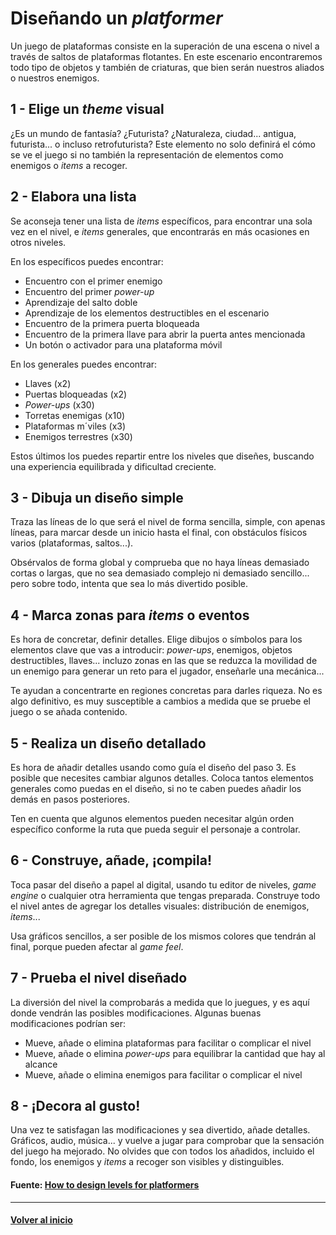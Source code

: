 # Diseñando un _platformer_

Un juego de plataformas consiste en la superación de una escena o nivel a través de saltos de plataformas flotantes. En este escenario encontraremos todo tipo de objetos y también de criaturas, que bien serán nuestros aliados o nuestros enemigos.

## 1 - Elige un _theme_ visual

¿Es un mundo de fantasía? ¿Futurista? ¿Naturaleza, ciudad... antigua, futurista... o incluso retrofuturista? Este elemento no solo definirá el cómo se ve el juego si no también la representación de elementos como enemigos o _items_ a recoger.

## 2 - Elabora una lista

Se aconseja tener una lista de _items_ específicos, para encontrar una sola vez en el nivel, e _items_ generales, que encontrarás en más ocasiones en otros niveles.

En los específicos puedes encontrar:

* Encuentro con el primer enemigo
* Encuentro del primer _power-up_
* Aprendizaje del salto doble
* Aprendizaje de los elementos destructibles en el escenario
* Encuentro de la primera puerta bloqueada
* Encuentro de la primera llave para abrir la puerta antes mencionada
* Un botón o activador para una plataforma móvil

En los generales puedes encontrar:

* Llaves (x2)
* Puertas bloqueadas (x2)
* _Power-ups_ (x30)
* Torretas enemigas (x10)
* Plataformas m´viles (x3)
* Enemigos terrestres (x30)

Estos últimos los puedes repartir entre los niveles que diseñes, buscando una experiencia equilibrada y dificultad creciente.

## 3 - Dibuja un diseño simple

Traza las líneas de lo que será el nivel de forma sencilla, simple, con apenas líneas, para marcar desde un inicio hasta el final, con obstáculos físicos varios (plataformas, saltos...).

Obsérvalos de forma global y comprueba que no haya líneas demasiado cortas o largas, que no sea demasiado complejo ni demasiado sencillo... pero sobre todo, intenta que sea lo más divertido posible.

## 4 - Marca zonas para _items_ o eventos

Es hora de concretar, definir detalles. Elige dibujos o símbolos para los elementos clave que vas a introducir: _power-ups_, enemigos, objetos destructibles, llaves... incluzo zonas en las que se reduzca la movilidad de un enemigo para generar un reto para el jugador, enseñarle una mecánica...

Te ayudan a concentrarte en regiones concretas para darles riqueza. No es algo definitivo, es muy susceptible a cambios a medida que se pruebe el juego o se añada contenido.

## 5 - Realiza un diseño detallado

Es hora de añadir detalles usando como guía el diseño del paso 3. Es posible que necesites cambiar algunos detalles. Coloca tantos elementos generales como puedas en el diseño, si no te caben puedes añadir los demás en pasos posteriores.

Ten en cuenta que algunos elementos pueden necesitar algún orden específico conforme la ruta que pueda seguir el personaje a controlar.

## 6 - Construye, añade, ¡compila!

Toca pasar del diseño a papel al digital, usando tu editor de niveles, _game engine_ o cualquier otra herramienta que tengas preparada. Construye todo el nivel antes de agregar los detalles visuales: distribución de enemigos, _items_...

Usa gráficos sencillos, a ser posible de los mismos colores que tendrán al final, porque pueden afectar al _game feel_.

## 7 - Prueba el nivel diseñado

La diversión del nivel la comprobarás a medida que lo juegues, y es aquí donde vendrán las posibles modificaciones. Algunas buenas modificaciones podrían ser:

* Mueve, añade o elimina plataformas para facilitar o complicar el nivel
* Mueve, añade o elimina _power-ups_ para equilibrar la cantidad que hay al alcance
* Mueve, añade o elimina enemigos para facilitar o complicar el nivel

## 8 - ¡Decora al gusto!

Una vez te satisfagan las modificaciones y sea divertido, añade detalles. Gráficos, audio, música... y vuelve a jugar para comprobar que la sensación del juego ha mejorado. No olvides que con todos los añadidos, incluido el fondo, los enemigos y _items_ a recoger son visibles y distinguibles.

#### Fuente: [How to design levels for platformers](http://devmag.org.za/2011/07/04/how-to-design-levels-for-a-platformer/)

---
#### [Volver al inicio](../../README.md)